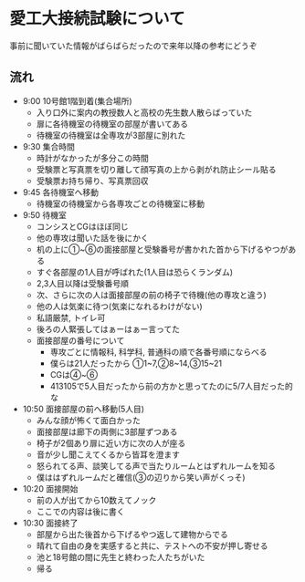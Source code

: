 # 愛工大接続試験について
事前に聞いていた情報がばらばらだったので来年以降の参考にどうぞ

## 流れ
- 9:00 10号館1階到着(集合場所)
  - 入り口外に案内の教授数人と高校の先生数人散らばっていた
  - 扉に各待機室の待機室の部屋が書いてある
  - 待機室の待機室は全専攻が3部屋に別れた
- 9:30 集合時間
  - 時計がなかったが多分この時間
  - 受験票と写真票を切り離して顔写真の上から剥がれ防止シール貼る
  - 受験票お持ち帰り、写真票回収
- 9:45 各待機室へ移動
  - 待機室の待機室から各専攻ごとの待機室に移動
- 9:50 待機室
  - コンシスとCGはほぼ同じ
  - 他の専攻は聞いた話を後にかく
  - 机の上に①~⑥の面接部屋と受験番号が書かれた首から下げるやつがある
  - すぐ各部屋の1人目が呼ばれた(1人目は恐らくランダム)
  - 2,3人目以降は受験番号順
  - 次、さらに次の人は面接部屋の前の椅子で待機(他の専攻と違う)
  - 他の人は気楽に待つ(気楽になれるわけがない)
  - 私語厳禁, トイレ可
  - 後ろの人緊張してはぁーはぁー言ってた
  - 面接部屋の番号について
    - 専攻ごとに情報科, 科学科, 普通科の順で各番号順にならべる
    - 僕らは21人だったから ①1~7,②8~14,③15~21
    - CGは④~⑥
    - 413105で5人目だったから前の方かと思ってたのに5/7人目だった的な
- 10:50 面接部屋の前へ移動(5人目)
  - みんな顔が怖くて面白かった
  - 面接部屋は廊下の両側に3部屋ずつある
  - 椅子が2個あり扉に近い方に次の人が座る
  - 音が少し聞こえてくるから皆耳を澄ます
  - 怒られてる声、談笑してる声で当たりルームとはずれルームを知る
  - 僕ははずれルームだと確信(③の辺りから笑い声がくっそ)
- 10:20 面接開始
  - 前の人が出てから10数えてノック
  - ここでの内容は後に書く
- 10:30 面接終了
  - 部屋から出た後首から下げるやつ返して建物からでる
  - 晴れて自由の身を実感すると共に、テストへの不安が押し寄せる
  - 池と18号館の間に先生と終わった人たちがいた
  - 帰る
